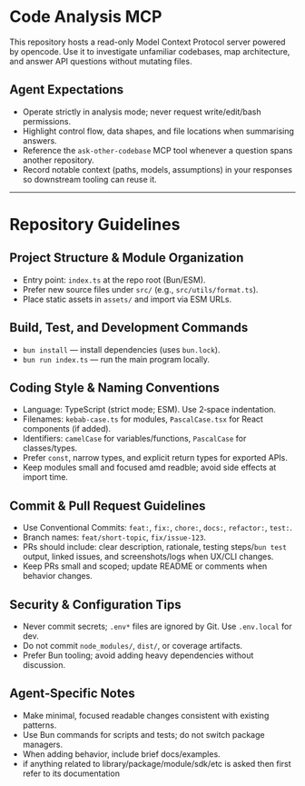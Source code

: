 # Code Analysis MCP

This repository hosts a read-only Model Context Protocol server powered by opencode.
Use it to investigate unfamiliar codebases, map architecture, and answer API questions without mutating files.

## Agent Expectations

- Operate strictly in analysis mode; never request write/edit/bash permissions.
- Highlight control flow, data shapes, and file locations when summarising answers.
- Reference the `ask-other-codebase` MCP tool whenever a question spans another repository.
- Record notable context (paths, models, assumptions) in your responses so downstream tooling can reuse it.

---

# Repository Guidelines

## Project Structure & Module Organization

- Entry point: `index.ts` at the repo root (Bun/ESM).
- Prefer new source files under `src/` (e.g., `src/utils/format.ts`).
- Place static assets in `assets/` and import via ESM URLs.

## Build, Test, and Development Commands

- `bun install` — install dependencies (uses `bun.lock`).
- `bun run index.ts` — run the main program locally.

## Coding Style & Naming Conventions

- Language: TypeScript (strict mode; ESM). Use 2‑space indentation.
- Filenames: `kebab-case.ts` for modules, `PascalCase.tsx` for React components (if added).
- Identifiers: `camelCase` for variables/functions, `PascalCase` for classes/types.
- Prefer `const`, narrow types, and explicit return types for exported APIs.
- Keep modules small and focused amd readble; avoid side effects at import time.

## Commit & Pull Request Guidelines

- Use Conventional Commits: `feat:`, `fix:`, `chore:`, `docs:`, `refactor:`, `test:`.
- Branch names: `feat/short-topic`, `fix/issue-123`.
- PRs should include: clear description, rationale, testing steps/`bun test` output, linked issues, and screenshots/logs when UX/CLI changes.
- Keep PRs small and scoped; update README or comments when behavior changes.

## Security & Configuration Tips

- Never commit secrets; `.env*` files are ignored by Git. Use `.env.local` for dev.
- Do not commit `node_modules/`, `dist/`, or coverage artifacts.
- Prefer Bun tooling; avoid adding heavy dependencies without discussion.

## Agent‑Specific Notes

- Make minimal, focused readable changes consistent with existing patterns.
- Use Bun commands for scripts and tests; do not switch package managers.
- When adding behavior, include  brief docs/examples.
- if anything related to library/package/module/sdk/etc is asked then first refer to its documentation